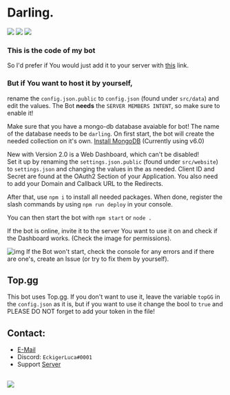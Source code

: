 # Darling.

<a href="https://top.gg/bot/743150068726628440" target="_blank"><img src="https://top.gg/api/widget/servers/743150068726628440.svg"></a>
<a href="https://github.com/EckigerLuca/Darling/blob/master/LICENSE"><img src="https://img.shields.io/badge/License-MIT-blue?style=flat-square"></a>
<a href="https://EckigerLuca/Darling"><img src="https://img.shields.io/badge/dynamic/json?color=blueviolet&label=Version&query=version&url=https%3A%2F%2Fraw.githubusercontent.com%2FEckigerLuca%2FDarling%2Fmaster%2Fpackage.json&style=flat-square"></a>

### This is the code of my bot
So I'd prefer if You would just add it to your server with [this](https://eckigerluca.com/darling/invite) link.

### But if You want to host it by yourself,
rename the `config.json.public` to `config.json` (found under `src/data`) and edit the values. The Bot **needs** the `SERVER MEMBERS INTENT`, so make sure to enable it!

Make sure that you have a mongo-db database avaiable for bot! The name of the database needs to be `darling`. On first start, the bot will create the needed collection on it's own. [Install MongoDB](https://www.mongodb.com/docs/v6.0/administration/install-community/) (Currently using v6.0)

New with Version 2.0 is a Web Dashboard, which can't be disabled! <br>
Set it up by renaming the `settings.json.public` (found under `src/website`) to `settings.json` and changing the values in the as needed. Client ID and Secret are found at the OAuth2 Section of your Application. You also need to add your Domain and Callback URL to the Redirects.

After that, use `npm i` to install all needed packages. When done, register the slash commands by using `npm run deploy` in your console.

You can then start the bot with `npm start` or `node .`

If the bot is online, invite it to the server You want to use it on and check if the Dashboard works. (Check the image for permissions).

![img](https://user-images.githubusercontent.com/63116530/133927732-7ad6a8e1-86cb-4ece-8753-ec69be1b370c.png)
If the Bot won't start, check the console for any errors and if there are one's, create an Issue (or try to fix them by yourself).

## Top.gg
This bot uses Top.gg. If you don't want to use it, leave the variable `topGG` in the `config.json` as it is, but if you want to use it change the bool to `true` and PLEASE DO NOT forget to add your token in the file!

## Contact:
* [E-Mail](mailto:contact@darling-bot.xyz)
* Discord: `EckigerLuca#0001`
* Support [Server](https://eckigerluca.com/discord)

##
<a href="https://discord.gg/tpUr7d3" target="_blank"><img src="https://discordapp.com/api/guilds/689756047107293191/widget.png?style=banner2"></a>
